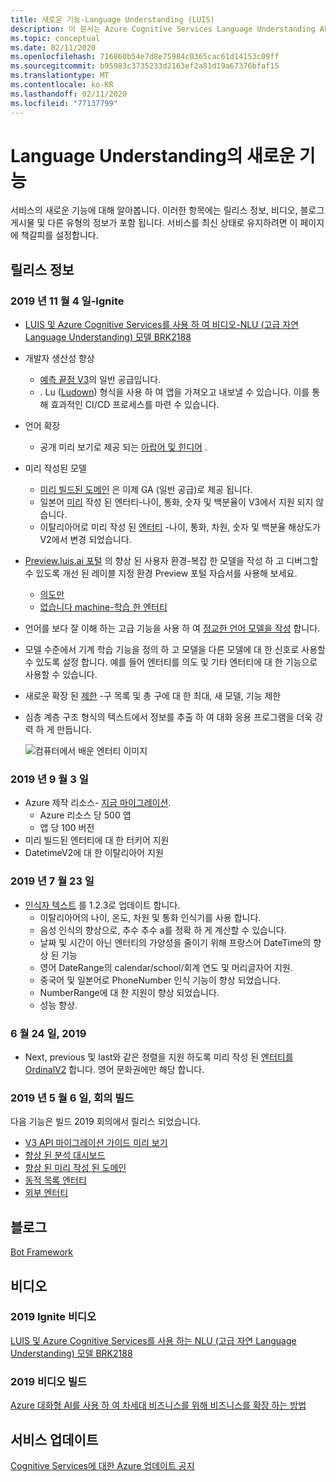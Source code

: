 ```yaml
---
title: 새로운 기능-Language Understanding (LUIS)
description: 이 문서는 Azure Cognitive Services Language Understanding API 대 한 뉴스로 정기적으로 업데이트 됩니다.
ms.topic: conceptual
ms.date: 02/11/2020
ms.openlocfilehash: 716860b54e7d8e75984c0365cac61d14153c09ff
ms.sourcegitcommit: b95983c3735233d2163ef2a81d19a67376bfaf15
ms.translationtype: MT
ms.contentlocale: ko-KR
ms.lasthandoff: 02/11/2020
ms.locfileid: "77137799"
---
```

# <a name="whats-new-in-language-understanding"></a>Language Understanding의 새로운 기능

서비스의 새로운 기능에 대해 알아봅니다. 이러한 항목에는 릴리스 정보, 비디오, 블로그 게시물 및 다른 유형의 정보가 포함 됩니다. 서비스를 최신 상태로 유지하려면 이 페이지에 책갈피를 설정합니다.

## <a name="release-notes"></a>릴리스 정보

### <a name="november-4-2019---ignite"></a>2019 년 11 월 4 일-Ignite

* [LUIS 및 Azure Cognitive Services를 사용 하 여 비디오-NLU (고급 자연 Language Understanding) 모델 BRK2188](https://www.youtube.com/watch?v=JdJEV2jV0_Y)

* 개발자 생산성 향상
    * [예측 끝점 V3](luis-migration-api-v3.md)의 일반 공급입니다.
    * . Lu ([Ludown](https://github.com/microsoft/botbuilder-tools/tree/master/packages/Ludown)) 형식을 사용 하 여 앱을 가져오고 내보낼 수 있습니다. 이를 통해 효과적인 CI/CD 프로세스를 마련 수 있습니다.
* 언어 확장
    * 공개 미리 보기로 제공 되는 [아랍어 및 힌디어](luis-language-support.md) .
* 미리 작성된 모델
    * [미리 빌드된 도메인](luis-reference-prebuilt-domains.md) 은 이제 GA (일반 공급)로 제공 됩니다.
    * 일본어 [미리](luis-reference-prebuilt-entities.md#japanese-entity-support) 작성 된 엔터티-나이, 통화, 숫자 및 백분율이 V3에서 지원 되지 않습니다.
    * 이탈리아어로 미리 작성 된 [엔터티](luis-reference-prebuilt-entities.md#italian-entity-support) -나이, 통화, 차원, 숫자 및 백분율 해상도가 V2에서 변경 되었습니다.
* [Preview.luis.ai 포털](https://preview.luis.ai) 의 향상 된 사용자 환경-복잡 한 모델을 작성 하 고 디버그할 수 있도록 개선 된 레이블 지정 환경 Preview 포털 자습서를 사용해 보세요.
    * [의도만](tutorial-intents-only.md)
    * [없습니다 machine-학습 한 엔터티](tutorial-machine-learned-entity.md)
* 언어를 보다 잘 이해 하는 고급 기능을 사용 하 여 [정교한 언어 모델을 작성](luis-concept-entity-types.md) 합니다.
* 모델 수준에서 기계 학습 기능을 정의 하 고 모델을 다른 모델에 대 한 신호로 사용할 수 있도록 설정 합니다. 예를 들어 엔터티를 의도 및 기타 엔터티에 대 한 기능으로 사용할 수 있습니다.
* 새로운 확장 된 [제한](luis-boundaries.md) -구 목록 및 총 구에 대 한 최대, 새 모델, 기능 제한
* 심층 계층 구조 형식의 텍스트에서 정보를 추출 하 여 대화 응용 프로그램을 더욱 강력 하 게 만듭니다.

    ![컴퓨터에서 배운 엔터티 이미지](./media/whats-new/deep-entity-extraction-example.png)

### <a name="september-3-2019"></a>2019 년 9 월 3 일

* Azure 제작 리소스- [지금 마이그레이션](luis-migration-authoring.md).
    * Azure 리소스 당 500 앱
    * 앱 당 100 버전
* 미리 빌드된 엔터티에 대 한 터키어 지원
* DatetimeV2에 대 한 이탈리아어 지원

### <a name="july-23-2019"></a>2019 년 7 월 23 일

* [인식자 텍스트](https://github.com/microsoft/Recognizers-Text/releases/tag/dotnet-v1.2.3) 를 1.2.3로 업데이트 합니다.
    * 이탈리아어의 나이, 온도, 차원 및 통화 인식기를 사용 합니다.
    * 음성 인식의 향상으로, 추수 추수 a를 정확 하 게 계산할 수 있습니다.
    * 날짜 및 시간이 아닌 엔터티의 가양성을 줄이기 위해 프랑스어 DateTime의 향상 된 기능
    * 영어 DateRange의 calendar/school/회계 연도 및 머리글자어 지원.
    * 중국어 및 일본어로 PhoneNumber 인식 기능이 향상 되었습니다.
    * NumberRange에 대 한 지원이 향상 되었습니다.
    * 성능 향상.

### <a name="june-24-2019"></a>6 월 24 일, 2019

* Next, previous 및 last와 같은 정렬을 지원 하도록 미리 작성 된 [엔터티를 OrdinalV2](luis-reference-prebuilt-ordinal-v2.md) 합니다. 영어 문화권에만 해당 합니다.

### <a name="may-6-2019---build-conference"></a>2019 년 5 월 6 일, 회의 빌드

다음 기능은 빌드 2019 회의에서 릴리스 되었습니다.

* [V3 API 마이그레이션 가이드 미리 보기](luis-migration-api-v3.md)
* [향상 된 분석 대시보드](luis-how-to-use-dashboard.md)
* [향상 된 미리 작성 된 도메인](luis-reference-prebuilt-domains.md)
* [동적 목록 엔터티](luis-migration-api-v3.md#dynamic-lists-passed-in-at-prediction-time)
* [외부 엔터티](luis-migration-api-v3.md#external-entities-passed-in-at-prediction-time)

## <a name="blogs"></a>블로그

[Bot Framework](https://blog.botframework.com/)

## <a name="videos"></a>비디오

### <a name="2019-ignite-videos"></a>2019 Ignite 비디오

[LUIS 및 Azure Cognitive Services를 사용 하는 NLU (고급 자연 Language Understanding) 모델 BRK2188](https://www.youtube.com/watch?v=JdJEV2jV0_Y)

### <a name="2019-build-videos"></a>2019 비디오 빌드

[Azure 대화형 AI를 사용 하 여 차세대 비즈니스를 위해 비즈니스를 확장 하는 방법](https://www.youtube.com/watch?v=_k97jd-csuk&feature=youtu.be)

## <a name="service-updates"></a>서비스 업데이트

[Cognitive Services에 대한 Azure 업데이트 공지](https://azure.microsoft.com/updates/?product=cognitive-services)
